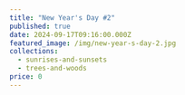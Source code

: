 ```yaml
---
title: "New Year's Day #2"
published: true
date: 2024-09-17T09:16:00.000Z
featured_image: /img/new-year-s-day-2.jpg
collections:
  - sunrises-and-sunsets
  - trees-and-woods
price: 0
---
```

